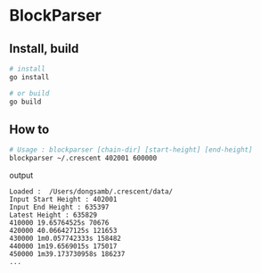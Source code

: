 # BlockParser

## Install, build

```bash
# install
go install

# or build
go build
```

## How to
```bash
# Usage : blockparser [chain-dir] [start-height] [end-height]
blockparser ~/.crescent 402001 600000
```

output 
```
Loaded :  /Users/dongsamb/.crescent/data/
Input Start Height : 402001
Input End Height : 635397
Latest Height : 635829
410000 19.65764525s 70676
420000 40.066427125s 121653
430000 1m0.057742333s 158482
440000 1m19.6569015s 175017
450000 1m39.173730958s 186237
...
```
